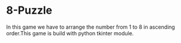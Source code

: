 # 8-Puzzle
In this game we have to arrange the number from 1 to 8 in ascending order.This game is build with python tkinter module. 
